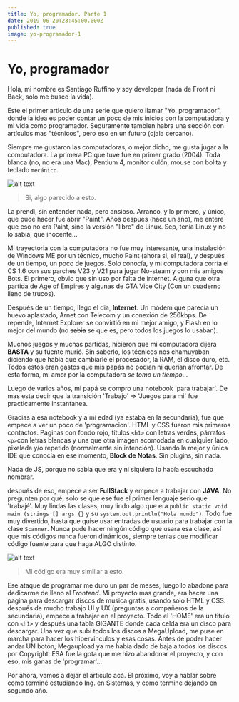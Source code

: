 ```yaml
---
title: Yo, programador. Parte 1
date: 2019-06-20T23:45:00.000Z
published: true
image: yo-programador-1
---
```


# Yo, programador

Hola, mi nombre es Santiago Ruffino y soy developer (nada de Front ni Back, solo me busco la vida).

Este el primer articulo de una serie que quiero llamar "Yo, programador", donde la idea es poder contar un poco de mis inicios con la computadora y mi vida como programador. Seguramente tambien habra una sección con artículos mas "técnicos", pero eso en un futuro (ojala cercano).

Siempre me gustaron las computadoras, o mejor dicho, me gusta jugar a la computadora. La primera PC que tuve fue en primer grado (2004).
Toda blanca (no, no era una Mac), Pentium 4, monitor culón, mouse con bolita y teclado `mecánico`.

![alt text](/static/pc-pentium-4.jpg)

>Si, algo parecido a esto.

La prendí, sin entender nada, pero ansioso. Arranco, y lo primero, y único, que pude hacer fue abrir "Paint".
Años después (hace un año), me entere que eso no era Paint, sino la versión "libre" de Linux. Sep, tenia Linux y no lo sabia, que inocente...

Mi trayectoria con la computadora no fue muy interesante, una instalación de Windows ME por un técnico, mucho Paint (ahora si, el real), y después de un tiempo, un poco de juegos.
Solo conocía, y mi computadora corría el CS 1.6 con sus parches V23 y V21 para jugar No-steam y con mis amigos Bots.
El primero, obvio que sin uso por falta de internet. Alguna que otra partida de Age of Empires y algunas de GTA Vice City (Con un cuaderno lleno de trucos).

Después de un tiempo, llego el dia, **Internet**. Un módem que parecía un huevo aplastado, Arnet con Telecom y un conexión de 256kbps.
De repende, Internet Explorer se convirtió en mi mejor amigo, y Flash en lo mejor del mundo (no ~~sabia~~ se que es, pero todos los juegos lo usaban).

Muchos juegos y muchas partidas, hicieron que mi computadora dijera **BASTA** y su fuente murió.
Sin saberlo, los técnicos nos chamuyaban diciendo que había que cambiarle el procesador, la RAM, el disco duro, etc.
Todos estos eran gastos que mis papás no podían ni querían afrontar. De esta forma, mi amor por la computadora *se tomo un tiempo*...

Luego de varios años, mi papá se compro una notebook 'para trabajar'. De mas esta decir que la transición 'Trabajo' => 'Juegos para mi' fue practicamente instantanea.

Gracias a esa notebook y a mi edad (ya estaba en la secundaria), fue que empece a ver un poco de 'programacion'. HTML y CSS fueron mis primeros contactos.
Paginas con fondo rojo, títulos `<h1>` con letras verdes, párrafos `<p>`con letras blancas y una que otra imagen acomodada en cualquier lado, pixelada y/o repetido (normalmente sin intención).
Usando la mejor y única IDE que conocía en ese momento, **Block de Notas**. Sin plugins, sin nada.

Nada de JS, porque no sabia que era y ni siquiera lo había escuchado nombrar.

después de eso, empece a ser **FullStack** y empece a trabajar con **JAVA**.
No pregunten por qué, solo se que ese fue el primer lenguaje serio que 'trabajé'.
Muy lindas las clases, muy lindo algo que era `public static void main (strings [] args {}` y su `system.out.println("Hola mundo")`.
Todo fue muy divertido, hasta que quise usar entradas de usuario para trabajar con la clase `Scanner`.
Nunca pude hacer ningún código que usara esa clase, así que mis códigos nunca fueron dinámicos, siempre tenias que modificar código fuente para que haga ALGO distinto.

![alt text](/static/java_code.png)

>Mi código era muy similiar a esto.

Ese ataque de programar me duro un par de meses, luego lo abadone para dedicarme de lleno al *Frontend*. Mi proyecto mas grande, era hacer una pagina para descargar discos de musica gratis, usando solo HTML y CSS. después de mucho trabajo UI y UX (preguntas a compañeros de la secundaria), empece a trabajar en el proyecto. Todo el 'HOME' era un titulo con `<h1>` y después una tabla GIGANTE donde cada celda era un disco para descargar. Una vez que subí todos los discos a MegaUpload, me puse en marcha para hacer los hipervinculos y esas cosas. Antes de poder hacer andar UN botón, Megaupload ya me había dado de baja a todos los discos por Copyright. ESA fue la gota que me hizo abandonar el proyecto, y con eso, mis ganas de 'programar'...

Por ahora, vamos a dejar el articulo acá. El próximo, voy a hablar sobre como terminé estudiando Ing. en Sistemas, y como termine dejando en segundo año.
